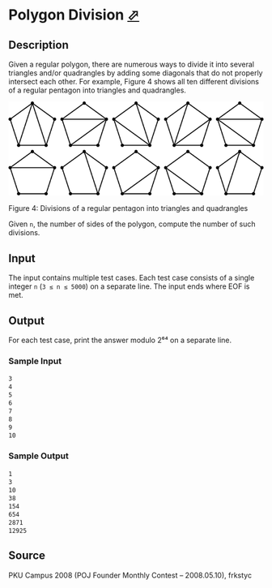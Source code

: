 # Polygon Division [⬀](http://poj.org/problem?id=3597)

## Description

Given a regular polygon, there are numerous ways to divide it into several triangles and/or quadrangles by adding some diagonals that do not properly intersect each other. For example, Figure 4 shows all ten different divisions of a regular pentagon into triangles and quadrangles.

![Figure 4](3597_1.png)


Figure 4: Divisions of a regular pentagon into triangles and quadrangles

Given `n`, the number of sides of the polygon, compute the number of such divisions.

## Input

The input contains multiple test cases. Each test case consists of a single integer `n` (`3 ≤ n ≤ 5000`) on a separate line. The input ends where EOF is met.

## Output

For each test case, print the answer modulo 2⁶⁴ on a separate line.

### Sample Input
```
3
4
5
6
7
8
9
10
```

### Sample Output
```
1
3
10
38
154
654
2871
12925
```

## Source

PKU Campus 2008 (POJ Founder Monthly Contest – 2008.05.10), frkstyc